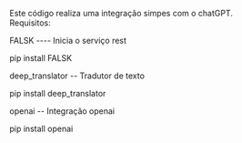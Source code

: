 Este código realiza uma integração simpes com o chatGPT.  
Requisitos: 


FALSK  ---- Inicia o serviço rest 

pip install FALSK

deep_translator -- Tradutor de texto

pip install deep_translator

openai  -- Integração openai 

pip install openai 
